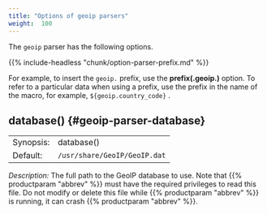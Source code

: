 ```yaml
---
title: "Options of geoip parsers"
weight:  100
---
```

<!-- DISCLAIMER: This file is based on the syslog-ng Open Source Edition documentation https://github.com/balabit/syslog-ng-ose-guides/commit/2f4a52ee61d1ea9ad27cb4f3168b95408fddfdf2 and is used under the terms of The syslog-ng Open Source Edition Documentation License. The file has been modified by Axoflow. -->

The `geoip` parser has the following options.


{{% include-headless "chunk/option-parser-prefix.md" %}}

For example, to insert the `geoip.` prefix, use the **prefix(.geoip.)** option. To refer to a particular data when using a prefix, use the prefix in the name of the macro, for example, `${geoip.country_code}` .



## database() {#geoip-parser-database}

|           |                                |
| --------- | ------------------------------ |
| Synopsis: | database()                     |
| Default:  | `/usr/share/GeoIP/GeoIP.dat` |

*Description:* The full path to the GeoIP database to use. Note that {{% productparam "abbrev" %}} must have the required privileges to read this file. Do not modify or delete this file while {{% productparam "abbrev" %}} is running, it can crash {{% productparam "abbrev" %}}.

